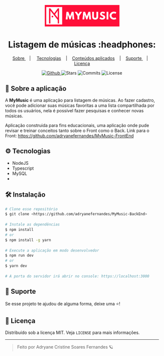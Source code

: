 <div align="center">
  <img src='./MyMusic-color.png' width="245px" />
</div>
  
<div align="center">
  <h1>Listagem de músicas :headphones:</h1>
</div>
 
<p align="center" >
  <a href="#-sobre-a-aplica%C3%A7%C3%A3o"> Sobre </a> &nbsp;&nbsp;&nbsp;| &nbsp;&nbsp;&nbsp;
  <a href="#-tecnologias">Tecnologias</a> &nbsp;&nbsp;&nbsp;|&nbsp;&nbsp;&nbsp;
  <a href="#-conteúdos-aplicados"> Conteúdos aplicados</a> &nbsp;&nbsp;&nbsp;|&nbsp;&nbsp;&nbsp;
  <a href="#-suporte"> Suporte </a> &nbsp;&nbsp;&nbsp;|&nbsp;&nbsp;&nbsp;
  <a href="#-licen%C3%A7a">Licença</a>
</p>

<p align="center">
  <a href="https://github.com/adryanefernandes" target="_blank">
    <img src="https://img.shields.io/static/v1?label=author&message=adryanefernandes&color=00d1d7&labelColor=ff0939" alt="Github"> 
  </a>
  <img src="https://img.shields.io/github/stars/adryanefernandes/MyMusic-FrontEnd?color=00d1d7&labelColor=ff0939" alt="Stars">
  <img src="https://img.shields.io/github/last-commit/adryanefernandes/MyMusic-FrontEnd?color=00d1d7&labelColor=ff0939" alt="Commits">
  <img src="https://img.shields.io/static/v1?label=license&message=MIT&color=00d1d7&labelColor=ff0939" alt="License">
</p>


## 📌 Sobre a aplicação
A **MyMusic** é uma aplicação para listagem de músicas. Ao fazer cadastro, você pode adicionar suas músicas favoritas a uma lista compartilhada por todos os usuários, nela é possível fazer pesquisas e conhecer novas músicas. 

Aplicação construida para fins educacionais, uma aplicação onde pude revisar e treinar conceitos tanto sobre o Front como o Back.
Link para o Front:
https://github.com/adryanefernandes/MyMusic-FrontEnd

## ⚙ Tecnologias
- NodeJS
- Typescript
- MySQL
- 
## 🛠 Instalação

```bash
# Clone esse repositório
$ git clone <https://github.com/adryanefernandes/MyMusic-BackEnd>

# Instale as dependências
$ npm install
# or
$ npm install -g yarn

# Execute a aplicação em modo desenvolvedor
$ npm run dev
# or
$ yarn dev

# A porta do servidor irá abrir no console: https://localhost:3000
```

## 🥳 Suporte
Se esse projeto te ajudou de alguma forma, deixe uma ⭐️!

## 📝 Licença

Distribuído sob a licença MIT. Veja `LICENSE` para mais informações.

---
<blockquote>
    Feito por Adryane Cristine Soares Fernandes 🪐
</blockquote>
